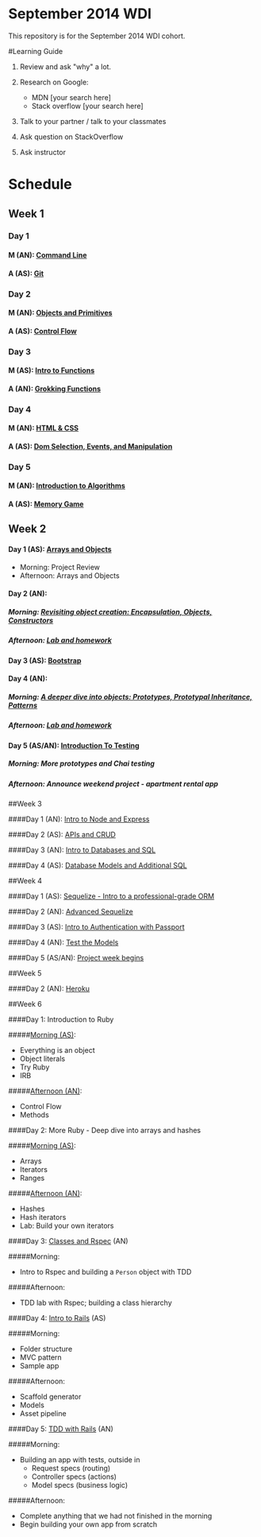 September 2014 WDI
==================

This repository is for the September 2014 WDI cohort.

#Learning Guide

1. Review and ask "why" a lot.

2. Research on Google:
	- MDN [your search here]
	- Stack overflow [your search here]

3. Talk to your partner / talk to your classmates

4. Ask question on StackOverflow

5. Ask instructor

# Schedule

## Week 1
### Day 1
#### M (AN): [Command Line](command_line/)
#### A (AS): [Git](git_intro/) 

### Day 2
#### M (AN): [Objects and Primitives](objects_and_primitives/)
#### A (AS): [Control Flow](js_control_flow/)

### Day 3
#### M (AS): [Intro to Functions](js_intro_functions/)
#### A (AN): [Grokking Functions](grokking_functions/)

### Day 4
#### M (AN): [HTML & CSS](https://github.com/wdi-sf-fall/notes/tree/master/week_01_fundamentals/day_2_productivity_htmlcssbootstrap/dusk_html_css%20and%20bootstrap)
#### A (AS): [Dom Selection, Events, and Manipulation](dom_selection_events_manipulation/)

### Day 5
#### M (AN): [Introduction to Algorithms](/intro_to_algorithms)
#### A (AS): [Memory Game](https://github.com/wdi-sf-september-2014-hw/memory_game)

## Week 2
#### Day 1 (AS): [Arrays and Objects](arrays_and_objects/) 
- Morning: Project Review
- Afternoon: Arrays and Objects

#### Day 2 (AN): 
##### Morning: [Revisiting object creation: Encapsulation, Objects, Constructors](objects_and_prototypal_inheritance/#day-1-tuesday)
##### Afternoon: [Lab and homework](https://github.com/wdi-sf-september-2014-hw/drag_race#day-1)

#### Day 3 (AS): [Bootstrap](bootstrap_intro/)

#### Day 4 (AN): 
##### Morning: [A deeper dive into objects: Prototypes, Prototypal Inheritance, Patterns](objects_and_prototypal_inheritance/#day-2-thursday)
##### Afternoon: [Lab and homework](https://github.com/wdi-sf-september-2014-hw/drag_race#day-2-in-addition)

#### Day 5 (AS/AN): [Introduction To Testing](more_prototypes_and_chai/)
##### Morning: More prototypes and Chai testing
##### Afternoon: Announce weekend project - apartment rental app

##Week 3

####Day 1 (AN): [Intro to Node and Express](./intro_to_node_and_express)

####Day 2 (AS): [APIs and CRUD](apis_and_crud/)

####Day 3 (AN): [Intro to Databases and SQL](intro_to_sql/)

####Day 4 (AS): [Database Models and Additional SQL](more_sql_and_db_modeling/)

##Week 4

####Day 1 (AS): [Sequelize - Intro to a professional-grade ORM](https://github.com/wdi-sf-fall/notes/tree/master/week_04_production_ready_applications/day_01_sequelize) 

####Day 2 (AN): [Advanced Sequelize](advanced_sequelize/)

####Day 3 (AS): [Intro to Authentication with Passport](intro_to_passport/)

####Day 4 (AN): [Test the Models](tdd/)

####Day 5 (AS/AN): [Project week begins](project_1.md)

##Week 5

####Day 2 (AN): [Heroku](heroku/)

##Week 6

####Day 1: Introduction to Ruby

#####[Morning (AS)](ruby/intro_to_ruby/):
- Everything is an object
- Object literals
- Try Ruby
- IRB

#####[Afternoon (AN)](ruby/control_flow_and_methods.md):
- Control Flow
- Methods

####Day 2: More Ruby - Deep dive into arrays and hashes

#####[Morning (AS)](ruby/arrays_iterators_ranges/):
- Arrays
- Iterators
- Ranges

#####[Afternoon (AN)](ruby/hashes_and_iterators.md):
- Hashes
- Hash iterators
- Lab: Build your own iterators

####Day 3: [Classes and Rspec](ruby/class_hierarchy_with_rspec.md) (AN)

#####Morning:
- Intro to Rspec and building a `Person` object with TDD

#####Afternoon:
- TDD lab with Rspec; building a class hierarchy

####Day 4: [Intro to Rails](ruby/intro_to_rails/) (AS)

#####Morning:
- Folder structure
- MVC pattern
- Sample app

#####Afternoon:
- Scaffold generator
- Models
- Asset pipeline

####Day 5: [TDD with Rails](ruby/test_driven_rails/) (AN)

#####Morning:
- Building an app with tests, outside in
	- Request specs (routing)
	- Controller specs (actions)
	- Model specs (business logic)

#####Afternoon:
- Complete anything that we had not finished in the morning
- Begin building your own app from scratch